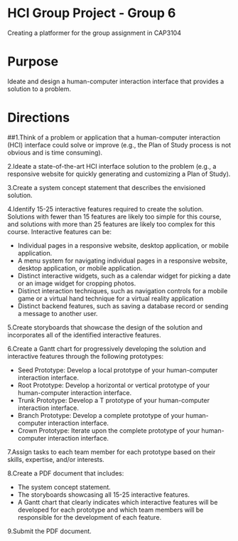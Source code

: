 # HCI Group Project - Group 6

Creating a platformer for the group assignment in CAP3104

# Purpose

Ideate and design a human-computer interaction interface that provides a solution to a problem.

# Directions
##1.Think of a problem or application that a human-computer interaction (HCI) interface could solve or improve (e.g., the Plan of Study process is not obvious and is time consuming).

2.Ideate a state-of-the-art HCI interface solution to the problem (e.g., a responsive website for quickly generating and customizing a Plan of Study). 

3.Create a system concept statement that describes the envisioned solution. 

4.Identify 15-25 interactive features required to create the solution. Solutions with fewer than 15 features are likely too simple for this course, and solutions with more than 25 features are likely too complex for this course. Interactive features can be:

- Individual pages in a responsive website, desktop application, or mobile application.
- A menu system for navigating individual pages in a responsive website, desktop application, or mobile application.
- Distinct interactive widgets, such as a calendar widget for picking a date or an image widget for cropping photos.
- Distinct interaction techniques, such as navigation controls for a mobile game or a virtual hand technique for a virtual reality application
- Distinct backend features, such as saving a database record or sending a message to another user.

5.Create storyboards that showcase the design of the solution and incorporates all of the identified interactive features.

6.Create a Gantt chart for progressively developing the solution and interactive features through the following prototypes:
  
- Seed Prototype: Develop a local prototype of your human-computer interaction interface.
- Root Prototype: Develop a horizontal or vertical prototype of your human-computer interaction interface.
- Trunk Prototype: Develop a T prototype of your human-computer interaction interface.
- Branch Prototype: Develop a complete prototype of your human-computer interaction interface.
- Crown Prototype: Iterate upon the complete prototype of your human-computer interaction interface.

7.Assign tasks to each team member for each prototype based on their skills, expertise, and/or interests.

8.Create a PDF document that includes:

- The system concept statement.
- The storyboards showcasing all 15-25 interactive features.
- A Gantt chart that clearly indicates which interactive features will be developed for each prototype and which team members will be responsible for the development of each feature.

9.Submit the PDF document.
